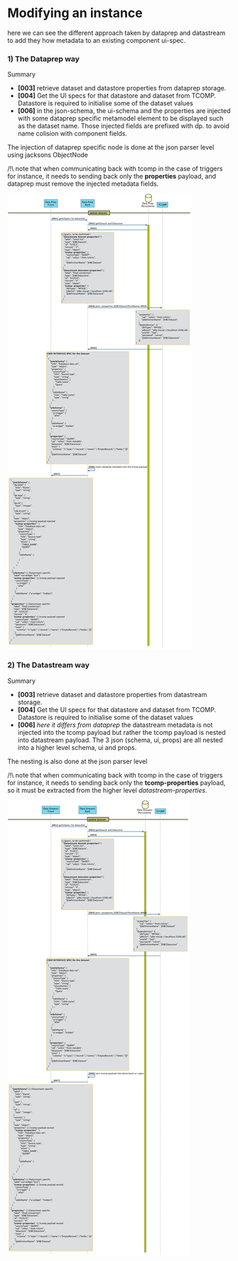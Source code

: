 Modifying an instance
=====================

here we can see the different approach taken by dataprep and datastream to add they how metadata to an existing component ui-spec.

### 1) The Dataprep way
Summary
* **[003]** retrieve dataset and datastore properties from dataprep storage.
* **[004]** Get the UI specs for that datastore and dataset from TCOMP. Datastore is required to initialise some of the dataset values
* **[006]** in the json-schema, the ui-schema and the properties are injected with some dataprep specific metamodel element to be displayed such as the dataset name. Those injected fields are prefixed with dp. to avoid name colision with component fields.

The injection of dataprep specific node is done at the json parser level using jacksons ObjectNode

/!\ note that when communicating back with tcomp in the case of triggers for instance, it needs to sending back only the **properties** payload, and dataprep must remove the injected metadata fields.
 
![Basic UI sequence: Modifying an instance](dataset_edit_dataprep.png)


### 2) The Datastream way 
Summary
* **[003]** retrieve dataset and datastore properties from datastream storage.
* **[004]** Get the UI specs for that datastore and dataset from TCOMP. Datastore is required to initialise some of the dataset values
* **[006]** _here it differs from dataprep_ the datastream metadata is not injected into the tcomp payload but rather the tcomp payload is nested into datastream payload. The 3 json (schema, ui, props) are all nested into a higher level schema, ui and props. 

The nesting is also done at the json parser level

/!\ note that when communicating back with tcomp in the case of triggers for instance, it needs to sending back only the **tcomp-properties** payload, so it must be extracted from the higher level *datastream-properties*.
 
![Basic UI sequence: Modifying an instance](dataset_edit_datastream.png)


